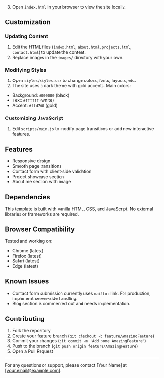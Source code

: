 
3. Open `index.html` in your browser to view the site locally.

## Customization

### Updating Content

1. Edit the HTML files (`index.html`, `about.html`, `projects.html`, `contact.html`) to update the content.
2. Replace images in the `images/` directory with your own.

### Modifying Styles

1. Open `styles/styles.css` to change colors, fonts, layouts, etc.
2. The site uses a dark theme with gold accents. Main colors:
- Background: `#000000` (black)
- Text: `#ffffff` (white)
- Accent: `#ffd700` (gold)

### Customizing JavaScript

1. Edit `scripts/main.js` to modify page transitions or add new interactive features.

## Features

- Responsive design
- Smooth page transitions
- Contact form with client-side validation
- Project showcase section
- About me section with image

## Dependencies

This template is built with vanilla HTML, CSS, and JavaScript. No external libraries or frameworks are required.

## Browser Compatibility

Tested and working on:
- Chrome (latest)
- Firefox (latest)
- Safari (latest)
- Edge (latest)

## Known Issues

- Contact form submission currently uses `mailto:` link. For production, implement server-side handling.
- Blog section is commented out and needs implementation.

## Contributing

1. Fork the repository
2. Create your feature branch (`git checkout -b feature/AmazingFeature`)
3. Commit your changes (`git commit -m 'Add some AmazingFeature'`)
4. Push to the branch (`git push origin feature/AmazingFeature`)
5. Open a Pull Request

---

For any questions or support, please contact [Your Name] at [your.email@example.com].
